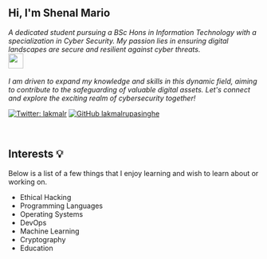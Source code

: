 <h2> Hi, I'm Shenal Mario</h2>
<p><em>A dedicated student pursuing a BSc Hons in Information Technology with a specialization in Cyber Security. My passion lies in ensuring digital landscapes are secure and resilient against cyber threats. <br><img src="https://media.giphy.com/media/WUlplcMpOCEmTGBtBW/giphy.gif" width="30"><br><br>
 I am driven to expand my knowledge and skills in this dynamic field, aiming to contribute to the safeguarding of valuable digital assets. Let's connect and explore the exciting realm of cybersecurity together!
</em></p>

[![Twitter: lakmalr](https://img.shields.io/twitter/follow/shenal?style=flat-square)](https://twitter.com/Shenal_Mario01)
[![GitHub lakmalrupasinghe](https://img.shields.io/github/followers/shenal01?label=follow%20github&style=flat-square)](https://github.com/Shenal01)

<br>

## Interests 💡

Below is a list of a few things that I enjoy learning and wish to learn about or working on. 
* Ethical Hacking
* Programming Languages
* Operating Systems
* DevOps
* Machine Learning
* Cryptography
* Education


